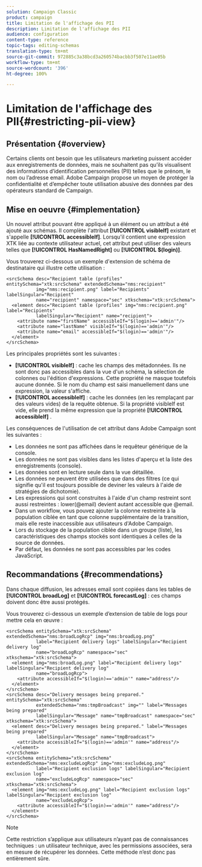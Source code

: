 ```yaml
---
solution: Campaign Classic
product: campaign
title: Limitation de l'affichage des PII
description: Limitation de l'affichage des PII
audience: configuration
content-type: reference
topic-tags: editing-schemas
translation-type: tm+mt
source-git-commit: 972885c3a38bcd3a260574bacbb3f507e11ae05b
workflow-type: tm+mt
source-wordcount: '396'
ht-degree: 100%

---
```



# Limitation de l&#39;affichage des PII{#restricting-pii-view}

## Présentation {#overview}

Certains clients ont besoin que les utilisateurs marketing puissent accéder aux enregistrements de données, mais ne souhaitent pas qu’ils visualisent des informations d’identification personnelles (PII) telles que le prénom, le nom ou l’adresse email. Adobe Campaign propose un moyen de protéger la confidentialité et d’empêcher toute utilisation abusive des données par des opérateurs standard de Campaign.

## Mise en oeuvre {#implementation}

Un nouvel attribut pouvant être appliqué à un élément ou un attribut a été ajouté aux schémas. Il complète l&#39;attribut **[!UICONTROL visibleIf]** existant et s&#39;appelle **[!UICONTROL accessibleIf]**. Lorsqu&#39;il contient une expression XTK liée au contexte utilisateur actuel, cet attribut peut utiliser des valeurs telles que **[!UICONTROL HasNamedRight]** ou **[!UICONTROL $(login)]**.

Vous trouverez ci-dessous un exemple d&#39;extension de schéma de destinataire qui illustre cette utilisation :

```
<srcSchema desc="Recipient table (profiles" entitySchema="xtk:srcSchema" extendedSchema="nms:recipient"
           img="nms:recipient.png" label="Recipients" labelSingular="Recipient"
           name="recipient" namespace="sec" xtkschema="xtk:srcSchema">
  <element desc="Recipient table (profiles" img="nms:recipient.png" label="Recipients"
           labelSingular="Recipient" name="recipient">
    <attribute name="firstName" accessibleIf="$(login)=='admin'"/>
    <attribute name="lastName" visibleIf="$(login)=='admin'"/>
    <attribute name="email" accessibleIf="$(login)=='admin'"/>
  </element>
</srcSchema>
```

Les principales propriétés sont les suivantes :

* **[!UICONTROL visibleIf]** : cache les champs des métadonnées. Ils ne sont donc pas accessibles dans la vue d&#39;un schéma, la sélection de colonnes ou l&#39;édition d&#39;expressions. Cette propriété ne masque toutefois aucune donnée. Si le nom du champ est saisi manuellement dans une expression, la valeur s&#39;affiche.
* **[!UICONTROL accessibleIf]** : cache les données (en les remplaçant par des valeurs vides) de la requête obtenue. Si la propriété visibleIf est vide, elle prend la même expression que la propriété **[!UICONTROL accessibleIf]** .

Les conséquences de l&#39;utilisation de cet attribut dans Adobe Campaign sont les suivantes :

* Les données ne sont pas affichées dans le requêteur générique de la console.
* Les données ne sont pas visibles dans les listes d&#39;aperçu et la liste des enregistrements (console).
* Les données sont en lecture seule dans la vue détaillée.
* Les données ne peuvent être utilisées que dans des filtres (ce qui signifie qu&#39;il est toujours possible de deviner les valeurs à l&#39;aide de stratégies de dichotomie).
* Les expressions qui sont construites à l&#39;aide d&#39;un champ restreint sont aussi restreintes : lower(@email) devient autant accessible que @email.
* Dans un workflow, vous pouvez ajouter la colonne restreinte à la population ciblée en tant que colonne supplémentaire de la transition, mais elle reste inaccessible aux utilisateurs d&#39;Adobe Campaign.
* Lors du stockage de la population ciblée dans un groupe (liste), les caractéristiques des champs stockés sont identiques à celles de la source de données.
* Par défaut, les données ne sont pas accessibles par les codes JavaScript.

## Recommandations    {#recommendations}

Dans chaque diffusion, les adresses email sont copiées dans les tables de **[!UICONTROL broadLog]** et **[!UICONTROL forecastLog]** : ces champs doivent donc être aussi protégés.

Vous trouverez ci-dessous un exemple d’extension de table de logs pour mettre cela en œuvre :

```
<srcSchema entitySchema="xtk:srcSchema" extendedSchema="nms:broadLogRcp" img="nms:broadLog.png"
           label="Recipient delivery logs" labelSingular="Recipient delivery log"
           name="broadLogRcp" namespace="sec" xtkschema="xtk:srcSchema">
  <element img="nms:broadLog.png" label="Recipient delivery logs" labelSingular="Recipient delivery log"
           name="broadLogRcp">
    <attribute accessibleIf="$(login)=='admin'" name="address"/>
  </element>
</srcSchema>
<srcSchema desc="Delivery messages being prepared." entitySchema="xtk:srcSchema"
           extendedSchema="nms:tmpBroadcast" img="" label="Messages being prepared"
           labelSingular="Message" name="tmpBroadcast" namespace="sec" xtkschema="xtk:srcSchema">
  <element desc="Delivery messages being prepared." label="Messages being prepared"
           labelSingular="Message" name="tmpBroadcast">
    <attribute accessibleIf="$(login)=='admin'" name="address"/>
  </element>
</srcSchema>
<srcSchema entitySchema="xtk:srcSchema" extendedSchema="nms:excludeLogRcp" img="nms:excludeLog.png"
           label="Recipient exclusion logs" labelSingular="Recipient exclusion log"
           name="excludeLogRcp" namespace="sec" xtkschema="xtk:srcSchema">
  <element img="nms:excludeLog.png" label="Recipient exclusion logs" labelSingular="Recipient exclusion log"
           name="excludeLogRcp">
    <attribute accessibleIf="$(login)=='admin'" name="address"/>
  </element>
</srcSchema>
```

>[!NOTE]
>
>Cette restriction s’applique aux utilisateurs n’ayant pas de connaissances techniques : un utilisateur technique, avec les permissions associées, sera en mesure de récupérer les données. Cette méthode n’est donc pas entièrement sûre.

